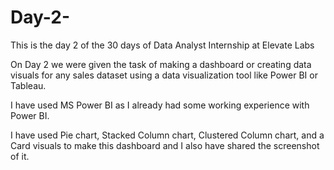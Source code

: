 # Day-2-
This is the day 2 of the 30 days of Data Analyst Internship at Elevate Labs

On Day 2 we were given the task of making a dashboard or creating data visuals for any sales dataset using a data visualization tool like Power BI or Tableau.

I have used MS Power BI as I already had some working experience with Power BI.

I have used Pie chart, Stacked Column chart, Clustered Column chart, and a Card visuals to make this dashboard and I also have shared the screenshot of it.
